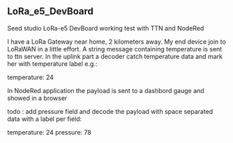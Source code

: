 ## LoRa_e5_DevBoard

Seed studio LoRa-e5 DevBoard working test with TTN and NodeRed 

I have a LoRa Gateway near home, 2 kilometers away. My end device join to LoRaWAN in a little effort. A string message containing temperature is sent to ttn server. In the uplink part a decoder catch temperature data and mark her with temperature label e.g.:

temperature: 24 

In NodeRed application the payload is sent to a dashbord gauge and showed in a browser

todo : add pressure field and decode the payload with space separated data with a label per field:

temperature: 24
pressure: 78






